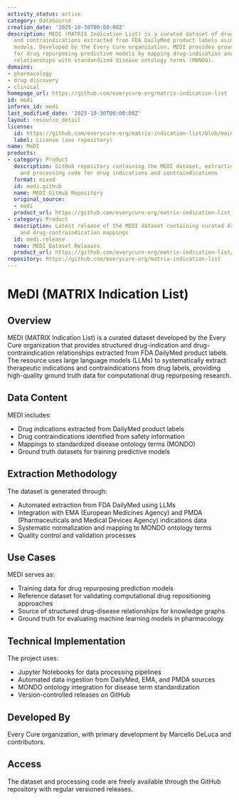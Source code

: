 ```yaml
---
activity_status: active
category: DataSource
creation_date: '2025-10-30T00:00:00Z'
description: MEDI (MATRIX Indication List) is a curated dataset of drug indications
  and contraindications extracted from FDA DailyMed product labels using large language
  models. Developed by the Every Cure organization, MEDI provides ground truth data
  for drug repurposing predictive models by mapping drug-indication and drug-contraindication
  relationships with standardized disease ontology terms (MONDO).
domains:
- pharmacology
- drug discovery
- clinical
homepage_url: https://github.com/everycure-org/matrix-indication-list
id: medi
infores_id: medi
last_modified_date: '2025-10-30T00:00:00Z'
layout: resource_detail
license:
  id: https://github.com/everycure-org/matrix-indication-list/blob/main/LICENSE
  label: License (see repository)
name: MeDI
products:
- category: Product
  description: GitHub repository containing the MEDI dataset, extraction pipelines,
    and processing code for drug indications and contraindications
  format: mixed
  id: medi.github
  name: MEDI GitHub Repository
  original_source:
  - medi
  product_url: https://github.com/everycure-org/matrix-indication-list
- category: Product
  description: Latest release of the MEDI dataset containing curated drug-indication
    and drug-contraindication mappings
  id: medi.release
  name: MEDI Dataset Releases
  product_url: https://github.com/everycure-org/matrix-indication-list/releases
repository: https://github.com/everycure-org/matrix-indication-list
---
```


# MeDI (MATRIX Indication List)

## Overview

MEDI (MATRIX Indication List) is a curated dataset developed by the Every Cure organization that provides structured drug-indication and drug-contraindication relationships extracted from FDA DailyMed product labels. The resource uses large language models (LLMs) to systematically extract therapeutic indications and contraindications from drug labels, providing high-quality ground truth data for computational drug repurposing research.

## Data Content

MEDI includes:
- Drug indications extracted from DailyMed product labels
- Drug contraindications identified from safety information
- Mappings to standardized disease ontology terms (MONDO)
- Ground truth datasets for training predictive models

## Extraction Methodology

The dataset is generated through:
- Automated extraction from FDA DailyMed using LLMs
- Integration with EMA (European Medicines Agency) and PMDA (Pharmaceuticals and Medical Devices Agency) indications data
- Systematic normalization and mapping to MONDO ontology terms
- Quality control and validation processes

## Use Cases

MEDI serves as:
- Training data for drug repurposing prediction models
- Reference dataset for validating computational drug repositioning approaches
- Source of structured drug-disease relationships for knowledge graphs
- Ground truth for evaluating machine learning models in pharmacology

## Technical Implementation

The project uses:
- Jupyter Notebooks for data processing pipelines
- Automated data ingestion from DailyMed, EMA, and PMDA sources
- MONDO ontology integration for disease term standardization
- Version-controlled releases on GitHub

## Developed By

Every Cure organization, with primary development by Marcello DeLuca and contributors.

## Access

The dataset and processing code are freely available through the GitHub repository with regular versioned releases.
